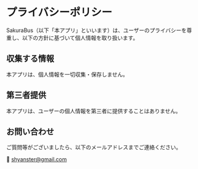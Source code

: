 # プライバシーポリシー

SakuraBus（以下「本アプリ」といいます）は、ユーザーのプライバシーを尊重し、以下の方針に基づいて個人情報を取り扱います。

## 収集する情報

本アプリは、個人情報を一切収集・保存しません。

## 第三者提供

本アプリは、ユーザーの個人情報を第三者に提供することはありません。

## お問い合わせ

ご質問等がございましたら、以下のメールアドレスまでご連絡ください。

📧 shyanster@gmail.com
